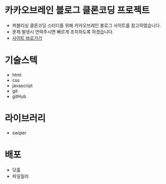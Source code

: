 # 카카오브레인 블로그 클론코딩 프로젝트

- 퍼블리싱 클론코딩 스터디를 위해 카카오브레인 블로그 사이트를 참고하였습니다.
- 문제 발생시 연락주시면 빠르게 조치하도록 하겠습니다.
- [사이트 바로가기](joona0306.dothome.co.kr/www/html)

# 기술스텍

- html
- css
- javascript
- git
- gitHub

# 라이브러리

- swiper

# 배포

- 닷홈
- 파일질라
